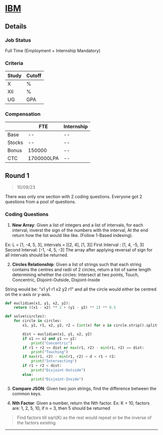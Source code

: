 # [IBM](https://www.ibm.com/)

## Details

### Job Status

Full Time (Employment + Internship Mandatory)

### Criteria

|Study|Cutoff|
|-----|------|
|X|%|
|XII|%|
|UG|GPA|

[comment]: # (Any other details go under this. This is a comment)

### Compensation

||FTE|Internship|
|--|-----|------|
|Base|--|--|
|Stocks|--|--|
|Bonus|150000|--|
|CTC|1700000LPA|--|

[comment]: # (Details about the rounds go under this comment.)

## Round 1

> 10/09/23

[comment]: # (Summary of the sections and experience below this comment.)

There was only one section with 2 coding questions. Everyone got 2 questions from a pool of questions.

### Coding Questions

1. **New Array**: Given a list of integers and a list of intervals, for each interval, inverst the sign of the numbers with the interval, At the end return how the list would like like. (Follow 1-Based indexing).

Ex: L = [1, -4, 5, 3], intervals = [[2, 4], [1, 3]]
First Interval : [1, 4, -5, 3]
Second Interval: [-1, -4, 5, -3]
The array after applying reversal of sign for all intervals should be returned.

[comment]: # (Add any resources or links or code to this question under this comment.)

2. **Circles Relationship**: Given a list of strings such that each string contains the centres and radii of 2 circles, return a list of same length determining whether the circles:
Intersect at two points, Touch, Concentric, Disjoint-Outside, Disjoint-Inside

String would be: "x1 y1 r1 x2 y2 r1" and all the circle would either be centred on the x-axis or y-axis.

[comment]: # (Add any resources or links or code to this question under this comment.)

```py
def euclidian(x1, y1, x2, y2):
    return ((x1 - x2) ** 2 + (y1 - y2) ** 2) ** 0.5

def solve(circles):
    for circle in circles:
        x1, y1, r1, x2, y2, r2 = [int(x) for x in circle.strip().split()]

        dist = euclidian(x1, y1, x2, y2)
        if x1 == x2 and y1 == y2:
            print("Concentric")
        if r1 + r2 == dist or max(r1, r2) - min(r1, r2) == dist:
            print("Touching")
        if max(r1, r2) - min(r1, r2) < d < r1 + r2:
            print("Intersecting")
        if r1 + r2 < dist:
            print("Disjoint-Outside")
        else:
            print("Disjoint-Inside")
```

3. **Compare JSON**: Given two json strings, find the difference between the common keys.

[comment]: # (Add any resources or links or code to this question under this comment.)

4. **Nth Factor**: Given a number, return the Nth factor.
Ex: K = 10, factors are: 1, 2, 5, 10, if n = 3, then 5 should be returned

> Find factors till sqrt(K) as the rest would repeat or be the inverse of the factors existing.

[comment]: # (Add any resources or links or code to this question under this comment.)

---
